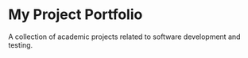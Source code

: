 # My Project Portfolio

A collection of academic projects related to software development and testing.
